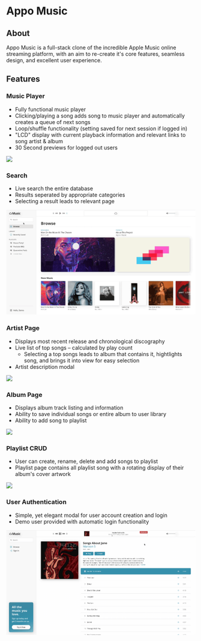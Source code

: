 # Appo Music

## About

Appo Music is a full-stack clone of the incredible Apple Music online streaming platform, with an aim to re-create it's core features, seamless design, and excellent user experience.

## Features

### Music Player

-   Fully functional music player
-   Clicking/playing a song adds song to music player and automatically creates a queue of next songs
-   Loop/shuffle functionality (setting saved for next session if logged in)
-   "LCD" display with current playback information and relevant links to song artist & album
-   30 Second previews for logged out users

<img src="/readme/musicplayer.gif">

### Search

-   Live search the entire database
-   Results seperated by appropriate categories
-   Selecting a result leads to relevant page

<img src="/readme/search.gif">

### Artist Page

-   Displays most recent release and chronological discography
-   Live list of top songs – calculated by play count
    -   Selecting a top songs leads to album that contains it, hightlights song, and brings it into view for easy selection
-   Artist description modal

<img src="/readme/artist.gif">

### Album Page

-   Displays album track listing and information
-   Ability to save individual songs or entire album to user library
-   Ability to add song to playlist

<img src="/readme/album.gif">

### Playlist CRUD

-   User can create, rename, delete and add songs to playlist
-   Playlist page contains all playlist song with a rotating display of their album's cover artwork

<img src="/readme/playlist.gif">

### User Authentication

-   Simple, yet elegant modal for user account creation and login
-   Demo user provided with automatic login functionality

<img src="/readme/auth.gif">
